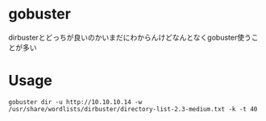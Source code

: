 # gobuster
dirbusterとどっちが良いのかいまだにわからんけどなんとなくgobuster使うことが多い

# Usage
`gobuster dir -u http://10.10.10.14 -w /usr/share/wordlists/dirbuster/directory-list-2.3-medium.txt -k -t 40`
